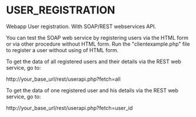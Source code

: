 # USER_REGISTRATION

Webapp User registration. With SOAP/REST webservices API.



You can test the SOAP web service by registering users via the HTML form or via other procedure without HTML form.
Run the "clientexample.php" file to register a user without using of HTML form.

To get the data of all registered users and their details via the REST web service, go to: 

http://your_base_url/rest/userapi.php?fetch=all  

To get the data of one registered user and his details via the REST web service, go to:
 
http://your_base_url/rest/userapi.php?fetch=user_id  

